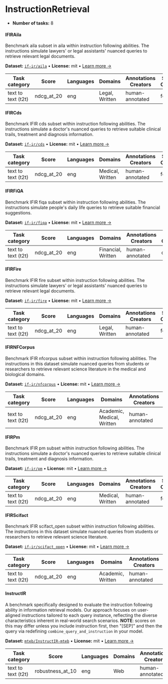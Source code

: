 
# InstructionRetrieval

<!-- This document is auto-generated. Changes will be overwritten. Please change the generating script. -->

- **Number of tasks:** 8 

#### IFIRAila

Benchmark aila subset in aila within instruction following abilities. The instructions simulate lawyers' or legal assistants' nuanced queries to retrieve relevant legal documents. 

**Dataset:** [`if-ir/aila`](https://huggingface.co/datasets/if-ir/aila) • **License:** mit • [Learn more →](https://arxiv.org/abs/2503.04644)

| Task category | Score | Languages | Domains | Annotations Creators | Sample Creation |
|-------|-------|-------|-------|-------|-------|
| text to text (t2t) | ndcg_at_20 | eng | Legal, Written | human-annotated | found |



#### IFIRCds

Benchmark IFIR cds subset within instruction following abilities. The instructions simulate a doctor's nuanced queries to retrieve suitable clinical trails, treatment and diagnosis information. 

**Dataset:** [`if-ir/cds`](https://huggingface.co/datasets/if-ir/cds) • **License:** mit • [Learn more →](https://arxiv.org/abs/2503.04644)

| Task category | Score | Languages | Domains | Annotations Creators | Sample Creation |
|-------|-------|-------|-------|-------|-------|
| text to text (t2t) | ndcg_at_20 | eng | Medical, Written | human-annotated | found |



#### IFIRFiQA

Benchmark IFIR fiqa subset within instruction following abilities. The instructions simulate people's daily life queries to retrieve suitable financial suggestions. 

**Dataset:** [`if-ir/fiqa`](https://huggingface.co/datasets/if-ir/fiqa) • **License:** mit • [Learn more →](https://arxiv.org/abs/2503.04644)

| Task category | Score | Languages | Domains | Annotations Creators | Sample Creation |
|-------|-------|-------|-------|-------|-------|
| text to text (t2t) | ndcg_at_20 | eng | Financial, Written | human-annotated | created |



#### IFIRFire

Benchmark IFIR fire subset within instruction following abilities. The instructions simulate lawyers' or legal assistants' nuanced queries to retrieve relevant legal documents. 

**Dataset:** [`if-ir/fire`](https://huggingface.co/datasets/if-ir/fire) • **License:** mit • [Learn more →](https://arxiv.org/abs/2503.04644)

| Task category | Score | Languages | Domains | Annotations Creators | Sample Creation |
|-------|-------|-------|-------|-------|-------|
| text to text (t2t) | ndcg_at_20 | eng | Legal, Written | human-annotated | found |



#### IFIRNFCorpus

Benchmark IFIR nfcorpus subset within instruction following abilities. The instructions in this dataset simulate nuanced queries from students or researchers to retrieve relevant science literature in the medical and biological domains. 

**Dataset:** [`if-ir/nfcorpus`](https://huggingface.co/datasets/if-ir/nfcorpus) • **License:** mit • [Learn more →](https://arxiv.org/abs/2503.04644)

| Task category | Score | Languages | Domains | Annotations Creators | Sample Creation |
|-------|-------|-------|-------|-------|-------|
| text to text (t2t) | ndcg_at_20 | eng | Academic, Medical, Written | human-annotated | found |



#### IFIRPm

Benchmark IFIR pm subset within instruction following abilities. The instructions simulate a doctor's nuanced queries to retrieve suitable clinical trails, treatment and diagnosis information. 

**Dataset:** [`if-ir/pm`](https://huggingface.co/datasets/if-ir/pm) • **License:** mit • [Learn more →](https://arxiv.org/abs/2503.04644)

| Task category | Score | Languages | Domains | Annotations Creators | Sample Creation |
|-------|-------|-------|-------|-------|-------|
| text to text (t2t) | ndcg_at_20 | eng | Medical, Written | human-annotated | found |



#### IFIRScifact

Benchmark IFIR scifact_open subset within instruction following abilities. The instructions in this dataset simulate nuanced queries from students or researchers to retrieve relevant science literature. 

**Dataset:** [`if-ir/scifact_open`](https://huggingface.co/datasets/if-ir/scifact_open) • **License:** mit • [Learn more →](https://arxiv.org/abs/2503.04644)

| Task category | Score | Languages | Domains | Annotations Creators | Sample Creation |
|-------|-------|-------|-------|-------|-------|
| text to text (t2t) | ndcg_at_20 | eng | Academic, Written | human-annotated | found |



#### InstructIR

A benchmark specifically designed to evaluate the instruction following ability in information retrieval models. Our approach focuses on user-aligned instructions tailored to each query instance, reflecting the diverse characteristics inherent in real-world search scenarios. **NOTE**: scores on this may differ unless you include instruction first, then "[SEP]" and then the query via redefining `combine_query_and_instruction` in your model.

**Dataset:** [`mteb/InstructIR-mteb`](https://huggingface.co/datasets/mteb/InstructIR-mteb) • **License:** mit • [Learn more →](https://github.com/kaistAI/InstructIR/tree/main)

| Task category | Score | Languages | Domains | Annotations Creators | Sample Creation |
|-------|-------|-------|-------|-------|-------|
| text to text (t2t) | robustness_at_10 | eng | Web | human-annotated | created |
